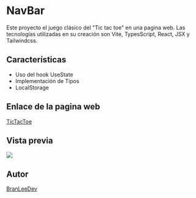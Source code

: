 # NavBar

Este proyecto el juego clásico del "Tic tac toe" en una pagina web. Las tecnologías utilizadas en su creación son Vite, TypesScript, React, JSX y Tailwindcss.

## Características

- Uso del hook UseState
- Implementación de Tipos
- LocalStorage

## Enlace de la pagina web

[TicTacToe](https://tic-tac-toe-snowy-xi.vercel.app/)

## Vista previa

![](https://res.cloudinary.com/dbbixakcl/image/upload/f_auto,q_auto/v1/React/LearnReact/w0gbceroc2nfj1etf5wj)

## Autor

[BranLeeDev](https://github.com/BranLeeDev)
